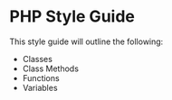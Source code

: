 # PHP Style Guide

This style guide will outline the following:

- Classes
- Class Methods
- Functions
- Variables
